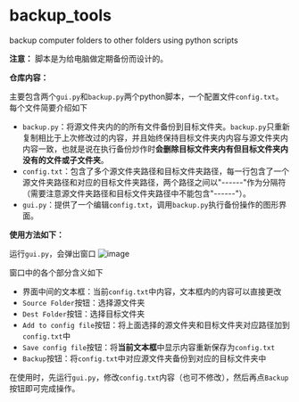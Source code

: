 # backup_tools
 backup computer folders to other folders using python scripts
 
**注意：** 脚本是为给电脑做定期备份而设计的。

**仓库内容：**

主要包含两个`gui.py`和`backup.py`两个python脚本，一个配置文件`config.txt`。每个文件简要介绍如下
 
 - `backup.py`：将源文件夹内的的所有文件备份到目标文件夹。`backup.py`只重新复制相比于上次修改过的内容，并且始终保持目标文件夹内内容与源文件夹内内容一致，也就是说在执行备份炒作时**会删除目标文件夹内有但目标文件夹内没有的文件或子文件夹**。
 - `config.txt`：包含了多个源文件夹路径和目标文件夹路径，每一行包含了一个源文件夹路径和对应的目标文件夹路径，两个路径之间以"------"作为分隔符（需要注意源文件夹路径和目标文件夹路径中不能包含"------"）。
 - `gui.py`：提供了一个编辑`config.txt`，调用`backup.py`执行备份操作的图形界面。

**使用方法如下：**

运行`gui.py`，会弹出窗口
![image](https://github.com/cwt2001/backup_tools/assets/69576774/cf4e0317-a84d-419f-ac93-57c7e39d18cc)

窗口中的各个部分含义如下
- 界面中间的文本框：当前`config.txt`中内容，文本框内的内容可以直接更改
- `Source Folder`按钮：选择源文件夹
- `Dest Folder`按钮：选择目标文件夹
- `Add to config file`按钮：将上面选择的源文件夹和目标文件夹对应路径加到`config.txt`中
- `Save config file`按钮：将**当前文本框**中显示内容重新保存为`config.txt`
- `Backup`按钮：将`config.txt`中对应源文件夹备份到对应的目标文件夹中

在使用时，先运行`gui.py`，修改`config.txt`内容（也可不修改），然后再点`Backup`按钮即可完成操作。


 
 
 
